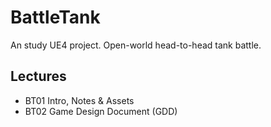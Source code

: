 # BattleTank
An study UE4 project. Open-world head-to-head tank battle.
## Lectures
* BT01 Intro, Notes & Assets
* BT02 Game Design Document (GDD)
